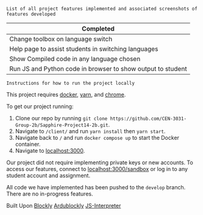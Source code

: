     List of all project features implemented and associated screenshots of features developed
    
|Completed|
|---------|
|Change toolbox on language switch|
|Help page to assist students in switching languages|
|Show Compiled code in any language chosen|
|Run JS and Python code in browser to show output to student|
    Instructions for how to run the project locally 
This project requires [docker](https://docs.docker.com/get-docker/), [yarn](https://classic.yarnpkg.com/lang/en/docs/install/#windows-stable), and [chrome](https://www.google.com/chrome/).

To get our project running:
1. Clone our repo by running `git clone https://github.com/CEN-3031-Group-2b/Sapphire-Project14-2b.git`.
2. Navigate to `/client/` and run `yarn install` then `yarn start`.
3. Navigate back to `/`  and run `docker compose up` to start the Docker container.
3. Navigate to [localhost:3000](http://localhost:3000/).

Our project did not require implementing private keys or new accounts. To access our features, connect to [localhost:3000/sandbox](http://localhost:3000/sandbox) or log in to any student account and assignment.

All code we have implemented has been pushed to the `develop` branch. There are no in-progress features.

Built Upon
        [Blockly](https://developers.google.com/blockly/)
        [Ardublockly](https://github.com/carlosperate/ardublockly)
        [JS-Interpreter](https://neil.fraser.name/software/JS-Interpreter/docs.html)
        
